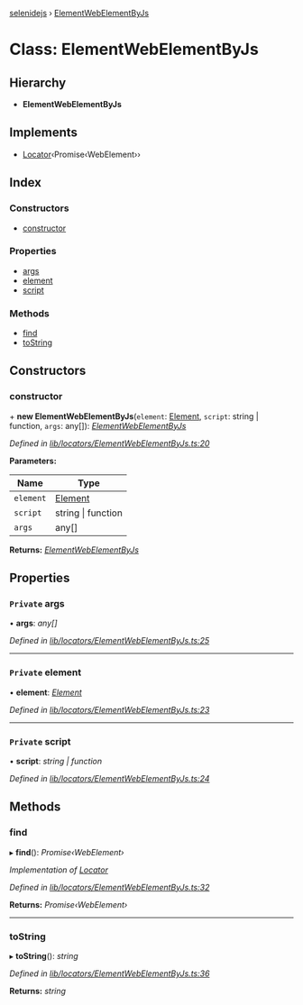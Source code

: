 [selenidejs](../README.md) › [ElementWebElementByJs](elementwebelementbyjs.md)

# Class: ElementWebElementByJs

## Hierarchy

* **ElementWebElementByJs**

## Implements

* [Locator](../interfaces/locator.md)‹Promise‹WebElement››

## Index

### Constructors

* [constructor](elementwebelementbyjs.md#constructor)

### Properties

* [args](elementwebelementbyjs.md#private-args)
* [element](elementwebelementbyjs.md#private-element)
* [script](elementwebelementbyjs.md#private-script)

### Methods

* [find](elementwebelementbyjs.md#find)
* [toString](elementwebelementbyjs.md#tostring)

## Constructors

###  constructor

\+ **new ElementWebElementByJs**(`element`: [Element](element.md), `script`: string | function, `args`: any[]): *[ElementWebElementByJs](elementwebelementbyjs.md)*

*Defined in [lib/locators/ElementWebElementByJs.ts:20](https://github.com/knowledgeexpert/selenidejs/blob/master/lib/locators/ElementWebElementByJs.ts#L20)*

**Parameters:**

Name | Type |
------ | ------ |
`element` | [Element](element.md) |
`script` | string &#124; function |
`args` | any[] |

**Returns:** *[ElementWebElementByJs](elementwebelementbyjs.md)*

## Properties

### `Private` args

• **args**: *any[]*

*Defined in [lib/locators/ElementWebElementByJs.ts:25](https://github.com/knowledgeexpert/selenidejs/blob/master/lib/locators/ElementWebElementByJs.ts#L25)*

___

### `Private` element

• **element**: *[Element](element.md)*

*Defined in [lib/locators/ElementWebElementByJs.ts:23](https://github.com/knowledgeexpert/selenidejs/blob/master/lib/locators/ElementWebElementByJs.ts#L23)*

___

### `Private` script

• **script**: *string | function*

*Defined in [lib/locators/ElementWebElementByJs.ts:24](https://github.com/knowledgeexpert/selenidejs/blob/master/lib/locators/ElementWebElementByJs.ts#L24)*

## Methods

###  find

▸ **find**(): *Promise‹WebElement›*

*Implementation of [Locator](../interfaces/locator.md)*

*Defined in [lib/locators/ElementWebElementByJs.ts:32](https://github.com/knowledgeexpert/selenidejs/blob/master/lib/locators/ElementWebElementByJs.ts#L32)*

**Returns:** *Promise‹WebElement›*

___

###  toString

▸ **toString**(): *string*

*Defined in [lib/locators/ElementWebElementByJs.ts:36](https://github.com/knowledgeexpert/selenidejs/blob/master/lib/locators/ElementWebElementByJs.ts#L36)*

**Returns:** *string*
